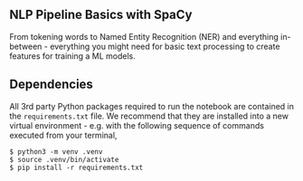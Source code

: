 ## NLP Pipeline Basics with SpaCy

From tokening words to Named Entity Recognition (NER) and everything in-between - everything you might need for basic text processing to create features for training a ML models.

## Dependencies

All 3rd party Python packages required to run the notebook are contained in the `requirements.txt` file. We recommend that they are installed into a new virtual environment - e.g. with the following sequence of commands executed from your terminal,

```shell
$ python3 -m venv .venv
$ source .venv/bin/activate
$ pip install -r requirements.txt
```
